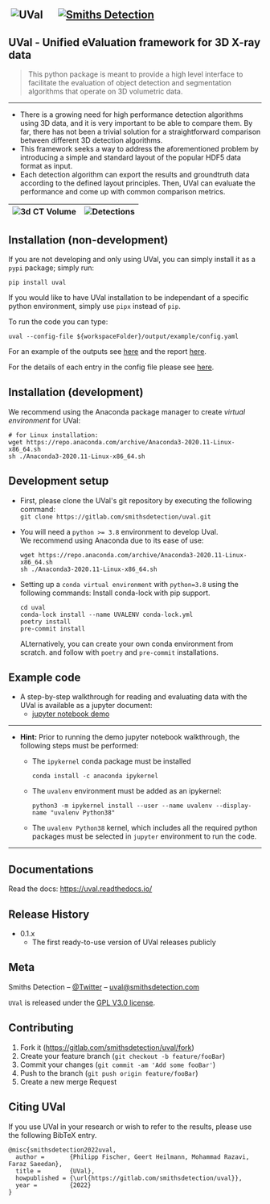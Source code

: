 &nbsp;![UVal](https://gitlab.com/smithsdetection/uval/-/raw/main/icon_uval.png) &nbsp;&nbsp;&nbsp;&nbsp;&nbsp;[![Smiths Detection](https://gitlab.com/smithsdetection/uval/-/raw/main/SD_logo.png)](https://www.smithsdetection.com/ "Redirect to homepage")
---
UVal - Unified eValuation framework for 3D X-ray data
---
> This python package is meant to provide a high level interface to facilitate the evaluation of object detection and segmentation algorithms that operate on 3D volumetric data.
---
- There is a growing need for high performance detection algorithms using 3D data, and it is very important to be able to compare them. By far, there has not been a trivial solution for a straightforward comparison between different 3D detection algorithms.
- This framework seeks a way to address the aforementioned problem by introducing a simple and standard layout of the popular HDF5 data format as input. 
- Each detection algorithm can export the results and groundtruth data according to the defined layout principles. Then, UVal can evaluate the performance and come up with common comparison metrics.

| ![](3d_vol.gif "3d CT Volume") |  ![](https://gitlab.com/smithsdetection/uval/-/raw/main/dets_anim.gif "Detections") |
| :---: | :---: |

## Installation (non-development)
If you are not developing and only using UVal, you can simply install it as a `pypi` package; simply run:
```shell
pip install uval
```

If you would like to have UVal installation to be independant of a specific python environment, simply use `pipx` instead of `pip`.

To run the code you can type:
```shell
uval --config-file ${workspaceFolder}/output/example/config.yaml
```
For an example of the outputs see [here](https://gitlab.com/smithsdetection/uval/-/tree/main/output/example) and the report [here](https://gitlab.com/smithsdetection/uval/-/raw/main/output/example/report.pdf).

For the details of each entry in the config file please see [here](https://gitlab.com/smithsdetection/uval/-/raw/main/src/uval/config/README.md).

## Installation (development)
We recommend using the Anaconda package manager to create <em>virtual environment</em> for UVal:
```shell
# for Linux installation:
wget https://repo.anaconda.com/archive/Anaconda3-2020.11-Linux-x86_64.sh
sh ./Anaconda3-2020.11-Linux-x86_64.sh
```

## Development setup

* First, please clone the UVal's git repository by executing the following command:  
  ```git clone https://gitlab.com/smithsdetection/uval.git```
  

* You will need a `python >= 3.8` environment to develop Uval.  
  We recommend using Anaconda due to its ease of use:
  ```shell
  wget https://repo.anaconda.com/archive/Anaconda3-2020.11-Linux-x86_64.sh
  sh ./Anaconda3-2020.11-Linux-x86_64.sh
  ```
* Setting up a `conda virtual environment` with `python=3.8` using the following commands:
  Install conda-lock with pip support.
  ```shell
  cd uval
  conda-lock install --name UVALENV conda-lock.yml
  poetry install
  pre-commit install
  ```
  ALternatively, you can create your own conda environment from scratch. and follow with `poetry` and `pre-commit` installations.

## Example code
* A step-by-step walkthrough for reading and evaluating data with the UVal is available as a jupyter document:
  * [jupyter notebook demo](https://gitlab.com/smithsdetection/uval/-/blob/main/demo/sample-data-evaluation.ipynb)
------
  * **Hint:** Prior to running the demo jupyter notebook walkthrough, the following steps must be performed:
    
    * The `ipykernel` conda package must be installed
      ```shell
      conda install -c anaconda ipykernel
      ```
    * The `uvalenv` environment must be added as an ipykernel: 
      ```shell  
      python3 -m ipykernel install --user --name uvalenv --display-name "uvalenv Python38"
      ```
    * The `uvalenv Python38` kernel, which includes all the required python packages must be selected in `jupyter` environment to run the code.
------

## Documentations
Read the docs: https://uval.readthedocs.io/

## Release History

* 0.1.x
  * The first ready-to-use version of UVal releases publicly

## Meta

Smiths Detection – [@Twitter](https://twitter.com/smithsdetection) – uval@smithsdetection.com

``UVal`` is released under the [GPL V3.0 license](LICENSE).

## Contributing

1. Fork it (<https://gitlab.com/smithsdetection/uval/fork>)
2. Create your feature branch (`git checkout -b feature/fooBar`)
3. Commit your changes (`git commit -am 'Add some fooBar'`)
4. Push to the branch (`git push origin feature/fooBar`)
5. Create a new merge Request

## Citing UVal
If you use UVal in your research or wish to refer to the results, please use the following BibTeX entry.

```****BibTeX****
@misc{smithsdetection2022uval,
  author =       {Philipp Fischer, Geert Heilmann, Mohammad Razavi, Faraz Saeedan},
  title =        {UVal},
  howpublished = {\url{https://gitlab.com/smithsdetection/uval}},
  year =         {2022}
}
```